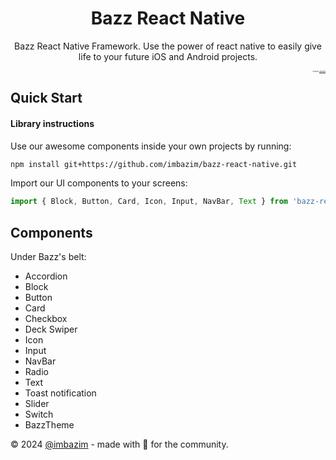 
<h1 align="center">Bazz React Native</h1>
<p align="center">
  <p align="center">Bazz React Native Framework. Use the power of react native to easily give life to your future iOS and Android projects.</p>
  <p align="right" style="font-size: 2">Follow me:
  <a href="https://x.com/imbazim">@imbazim</a></p>
</p>

## Quick Start

#### Library instructions
Use our awesome components inside your own projects by running: 
```bash
npm install git+https://github.com/imbazim/bazz-react-native.git
```

Import our UI components to your screens:
```js
import { Block, Button, Card, Icon, Input, NavBar, Text } from 'bazz-react-native';
```


## Components

Under Bazz's belt:
* Accordion
* Block
* Button
* Card
* Checkbox
* Deck Swiper
* Icon
* Input
* NavBar
* Radio
* Text
* Toast notification
* Slider
* Switch
* BazzTheme


© 2024 [@imbazim](https://x.com/imbazim) - made with 💚 for the community.
